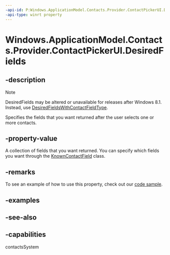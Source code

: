 ```yaml
---
-api-id: P:Windows.ApplicationModel.Contacts.Provider.ContactPickerUI.DesiredFields
-api-type: winrt property
---
```


<!-- Property syntax
public Windows.Foundation.Collections.IVectorView<string> DesiredFields { get; }
-->

# Windows.ApplicationModel.Contacts.Provider.ContactPickerUI.DesiredFields

## -description
> [!NOTE]
> DesiredFields may be altered or unavailable for releases after Windows 8.1. Instead, use [DesiredFieldsWithContactFieldType](contactpickerui_desiredfieldswithcontactfieldtype.md).

Specifies the fields that you want returned after the user selects one or more contacts.

## -property-value
A collection of fields that you want returned. You can specify which fields you want through the [KnownContactField](../windows.applicationmodel.contacts/knowncontactfield.md) class.

## -remarks
To see an example of how to use this property, check out our [code sample](http://code.msdn.microsoft.com/windowsapps/Contact-Picker-App-sample-fc6677a1).

## -examples

## -see-also

## -capabilities
contactsSystem
